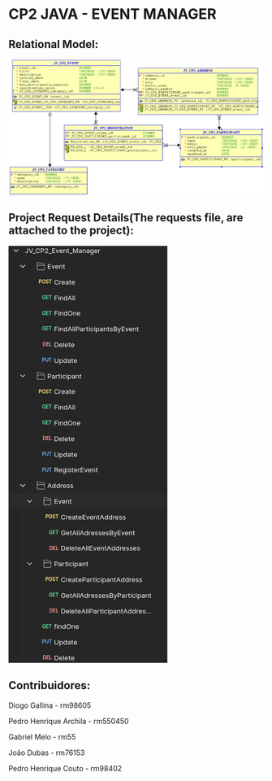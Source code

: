 # CP2 JAVA - EVENT MANAGER

## Relational Model:

![relational_model.png](relational_model.png)


## Project Request Details(The requests file, are attached to the project):

![doc_requests.png](doc_requests.png)

## Contribuidores:

Diogo Gallina - rm98605

Pedro Henrique Archila - rm550450

Gabriel Melo - rm55

João Dubas - rm76153

Pedro Henrique Couto - rm98402
